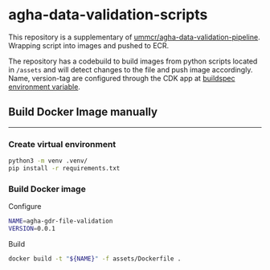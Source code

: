 # agha-data-validation-scripts


This repository is a supplementary of [ummcr/agha-data-validation-pipeline](https://github.com/umccr/agha-data-validation-pipeline).
Wrapping script into images and pushed to ECR.

The repository has a codebuild to build images from python scripts located in `/assets` and will detect changes to the 
file and push image accordingly. Name, version-tag are configured through the CDK app at [buildspec environment variable](/stacks/codebuild_stack.py#L45).

## Build Docker Image manually
___

### Create virtual environment
```bash
python3 -m venv .venv/
pip install -r requirements.txt
```

### Build Docker image
Configure
```bash
NAME=agha-gdr-file-validation
VERSION=0.0.1
```

Build
```bash
docker build -t "${NAME}" -f assets/Dockerfile .
```
